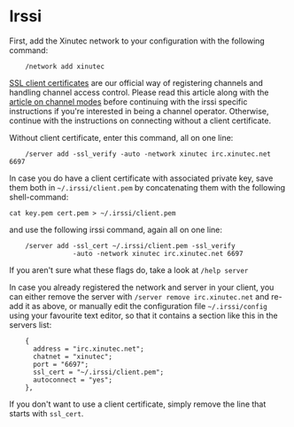 Irssi
=====

First, add the Xinutec network to your configuration with the following
command:

        /network add xinutec

[SSL client certificates](../channels/ssl) are our official way of registering channels
and handling channel access control. Please read this article along with the
[article on channel modes](../channels/modes) before continuing with the irssi specific
instructions if you're interested in being a channel operator. Otherwise,
continue with the instructions on connecting without a client certificate.

Without client certificate, enter this command, all on one line:

        /server add -ssl_verify -auto -network xinutec irc.xinutec.net 6697

In case you do have a client certificate with associated private key, save
them both in `~/.irssi/client.pem` by concatenating them with the following
shell-command:

	cat key.pem cert.pem > ~/.irssi/client.pem

and use the following irssi command, again all on one line:

        /server add -ssl_cert ~/.irssi/client.pem -ssl_verify
                    -auto -network xinutec irc.xinutec.net 6697

If you aren't sure what these flags do, take a look at `/help server`

In case you already registered the network and server in your client, you can
either remove the server with `/server remove irc.xinutec.net` and re-add it
as above, or manually edit the configuration file `~/.irssi/config` using your
favourite text editor, so that it contains a section like this in the servers
list:

        {
          address = "irc.xinutec.net";
          chatnet = "xinutec";
          port = "6697";
          ssl_cert = "~/.irssi/client.pem";
          autoconnect = "yes";
        },

If you don't want to use a client certificate, simply remove the line that
starts with `ssl_cert`.
